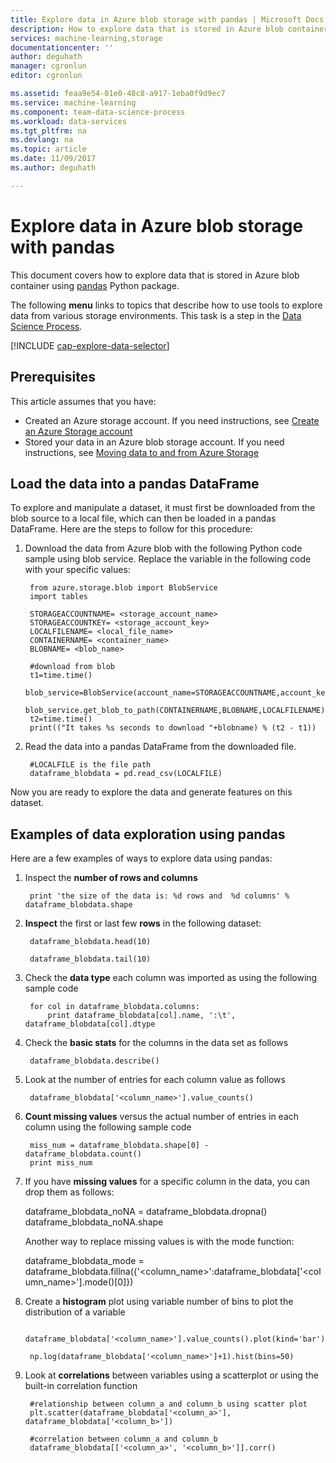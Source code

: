 ```yaml
---
title: Explore data in Azure blob storage with pandas | Microsoft Docs
description: How to explore data that is stored in Azure blob container using pandas.
services: machine-learning,storage
documentationcenter: ''
author: deguhath
manager: cgronlun
editor: cgronlun

ms.assetid: feaa9e54-01e0-48c8-a917-1eba0f9d9ec7
ms.service: machine-learning
ms.component: team-data-science-process
ms.workload: data-services
ms.tgt_pltfrm: na
ms.devlang: na
ms.topic: article
ms.date: 11/09/2017
ms.author: deguhath

---
```

# Explore data in Azure blob storage with pandas
This document covers how to explore data that is stored in Azure blob container using [pandas](http://pandas.pydata.org/) Python package.

The following **menu** links to topics that describe how to use tools to explore data from various storage environments. This task is a step in the [Data Science Process](overview.md).

[!INCLUDE [cap-explore-data-selector](../../../includes/cap-explore-data-selector.md)]

## Prerequisites
This article assumes that you have:

* Created an Azure storage account. If you need instructions, see [Create an Azure Storage account](../../storage/common/storage-quickstart-create-account.md)
* Stored your data in an Azure blob storage account. If you need instructions, see [Moving data to and from Azure Storage](../../storage/common/storage-moving-data.md)

## Load the data into a pandas DataFrame
To explore and manipulate a dataset, it must first be downloaded from the blob source to a local file, which can then be loaded in a pandas DataFrame. Here are the steps to follow for this procedure:

1. Download the data from Azure blob with the following Python code sample using blob service. Replace the variable in the following code with your specific values: 
   
        from azure.storage.blob import BlobService
        import tables
   
        STORAGEACCOUNTNAME= <storage_account_name>
        STORAGEACCOUNTKEY= <storage_account_key>
        LOCALFILENAME= <local_file_name>        
        CONTAINERNAME= <container_name>
        BLOBNAME= <blob_name>
   
        #download from blob
        t1=time.time()
        blob_service=BlobService(account_name=STORAGEACCOUNTNAME,account_key=STORAGEACCOUNTKEY)
        blob_service.get_blob_to_path(CONTAINERNAME,BLOBNAME,LOCALFILENAME)
        t2=time.time()
        print(("It takes %s seconds to download "+blobname) % (t2 - t1))
2. Read the data into a pandas DataFrame from the downloaded file.
   
        #LOCALFILE is the file path    
        dataframe_blobdata = pd.read_csv(LOCALFILE)

Now you are ready to explore the data and generate features on this dataset.

## <a name="blob-dataexploration"></a>Examples of data exploration using pandas
Here are a few examples of ways to explore data using pandas:

1. Inspect the **number of rows and columns** 
   
        print 'the size of the data is: %d rows and  %d columns' % dataframe_blobdata.shape
2. **Inspect** the first or last few **rows** in the following dataset:
   
        dataframe_blobdata.head(10)
   
        dataframe_blobdata.tail(10)
3. Check the **data type** each column was imported as using the following sample code
   
        for col in dataframe_blobdata.columns:
            print dataframe_blobdata[col].name, ':\t', dataframe_blobdata[col].dtype
4. Check the **basic stats** for the columns in the data set as follows
   
        dataframe_blobdata.describe()
5. Look at the number of entries for each column value as follows
   
        dataframe_blobdata['<column_name>'].value_counts()
6. **Count missing values** versus the actual number of entries in each column using the following sample code
   
        miss_num = dataframe_blobdata.shape[0] - dataframe_blobdata.count()
        print miss_num
7. If you have **missing values** for a specific column in the data, you can drop them as follows:
   
     dataframe_blobdata_noNA = dataframe_blobdata.dropna()
     dataframe_blobdata_noNA.shape
   
   Another way to replace missing values is with the mode function:
   
     dataframe_blobdata_mode = dataframe_blobdata.fillna({'<column_name>':dataframe_blobdata['<column_name>'].mode()[0]})        
8. Create a **histogram** plot using variable number of bins to plot the distribution of a variable    
   
        dataframe_blobdata['<column_name>'].value_counts().plot(kind='bar')
   
        np.log(dataframe_blobdata['<column_name>']+1).hist(bins=50)
9. Look at **correlations** between variables using a scatterplot or using the built-in correlation function
   
        #relationship between column_a and column_b using scatter plot
        plt.scatter(dataframe_blobdata['<column_a>'], dataframe_blobdata['<column_b>'])
   
        #correlation between column_a and column_b
        dataframe_blobdata[['<column_a>', '<column_b>']].corr()

